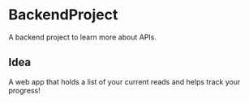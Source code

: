 # BackendProject
A backend project to learn more about APIs.

## Idea
A web app that holds a list of your current reads and helps track your progress!
